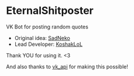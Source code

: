 # EternalShitposter
VK Bot for posting random quotes

* Original idea: [SadNeko](https://github.com/sadneko)
* Lead Developer: [KoshakLoL](https://github.com/KoshakLoL)

Thank YOU for using it. <3

And also thanks to [vk_api](https://github.com/python273/vk_api) for making this possible!